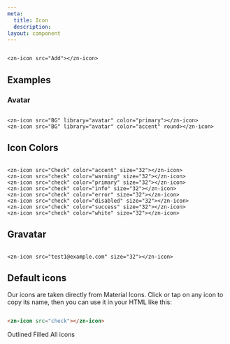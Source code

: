 ```yaml
---
meta:
  title: Icon
  description:
layout: component
---
```


```html:preview

<zn-icon src="Add"></zn-icon>
```

## Examples

### Avatar

```html:preview

<zn-icon src="BG" library="avatar" color="primary"></zn-icon>
<zn-icon src="BG" library="avatar" color="accent" round></zn-icon>
```

## Icon Colors

```html:preview

<zn-icon src="Check" color="accent" size="32"></zn-icon>
<zn-icon src="check" color="warning" size="32"></zn-icon>
<zn-icon src="check" color="primary" size="32"></zn-icon>
<zn-icon src="check" color="info" size="32"></zn-icon>
<zn-icon src="check" color="error" size="32"></zn-icon>
<zn-icon src="check" color="disabled" size="32"></zn-icon>
<zn-icon src="check" color="success" size="32"></zn-icon>
<zn-icon src="check" color="white" size="32"></zn-icon>
```

## Gravatar

```html:preview

<zn-icon src="test1@example.com" size="32"></zn-icon>
```

## Default  icons

Our icons are taken directly from Material Icons. Click or tap on any icon to copy its name, then you can use it in
your HTML like this:

```html

<zn-icon src="check"></zn-icon>
```

<div class="icon-search">
  <div class="icon-search-controls">
    <zn-input placeholder="Search Icons" clearable>
      <zn-icon slot="prefix" src="search"></zn-icon>
    </zn-input>
    <zn-select value="outline">
      <zn-option value="outline">Outlined</zn-option>
      <zn-option value="fill">Filled</zn-option>
      <zn-option value="all">All icons</zn-option>
    </zn-select>
  </div>
  <div class="icon-list"></div>
  <input type="text" class="icon-copy-input" aria-hidden="true" tabindex="-1">
</div>


<!-- Supporting scripts and styles for the search utility -->
<script>
  function wrapWithTooltip(item) {
    const tooltip = document.createElement('zn-tooltip');
    tooltip.content = item.getAttribute('data-name');

    // Close open tooltips
    document.querySelectorAll('.icon-list zn-tooltip[open]').forEach(tooltip => tooltip.hide());

    // Wrap it with a tooltip and trick it into showing up
    item.parentNode.insertBefore(tooltip, item);
    tooltip.appendChild(item);
    requestAnimationFrame(() => tooltip.dispatchEvent(new MouseEvent('mouseover')));
  }

  fetch('{{ assetUrl('icons.json') }}')
    .then(res => res.json())
    .then(icons => {
      const container = document.querySelector('.icon-search');
      const input = container.querySelector('zn-input');
      const select = container.querySelector('zn-select');
      const copyInput = container.querySelector('.icon-copy-input');
      const loader = container.querySelector('.icon-loader');
      const list = container.querySelector('.icon-list');
      const queue = [];
      let inputTimeout

      // Generate icons
      icons.icons.map(i => {
        const item = document.createElement('div');
        item.classList.add('icon-list-item');
        item.setAttribute('data-name', i.name);
        item.setAttribute('data-terms', [i.name, i.title, ...(i.tags || []), ...(i.categories || [])].join(' '));
        item.innerHTML = `
          <zn-icon src="${i.name.replace(' ', '_')}" size="32"></zn-icon>
        `;
        list.appendChild(item);

        // Wrap it with a tooltip the first time the mouse lands on it. We do this instead of baking them into the DOM
        item.addEventListener('mouseover', () => wrapWithTooltip(item), { once: true });

        // Copy on click
        item.addEventListener('click', () => {
          const tooltip = item.closest('zn-tooltip');
          copyInput.value = i.name;
          copyInput.select();
          document.execCommand('copy');

          if (tooltip) {
            tooltip.content = 'Copied!';
            setTimeout(() => tooltip.content = i.name, 1000);
          }
        });
      });

      // Filter as the user types
      input.addEventListener('zn-input', () => {
        clearTimeout(inputTimeout);
        inputTimeout = setTimeout(() => {
          [...list.querySelectorAll('.icon-list-item')].map(item => {
            const filter = input.value.toLowerCase();
            if (filter === '') {
              item.hidden = false;
            } else {
              const terms = item.getAttribute('data-terms').toLowerCase();
              item.hidden = terms.indexOf(filter) < 0;
            }
          });
        }, 250);
      });

      // Sort by type and remember preference
      const iconType = sessionStorage.getItem('zn-icon:type') || 'outline';
      select.value = iconType;
      list.setAttribute('data-type', select.value);
      select.addEventListener('zn-change', () => {
        list.setAttribute('data-type', select.value);
        sessionStorage.setItem('zn-icon:type', select.value);
      });
    });
</script>

<style>
  .icon-search {
    border: solid 1px var(--zn-panel-border-color);
    border-radius: var(--zn-border-radius-medium);
    padding: var(--zn-spacing-medium);
  }

  .icon-search [hidden] {
    display: none;
  }

  .icon-search-controls {
    display: flex;
  }

  .icon-search-controls zn-input {
    flex: 1 1 auto;
  }

  .icon-search-controls zn-select {
    width: 10rem;
    flex: 0 0 auto;
    margin-left: 1rem;
  }

  .icon-loader {
    display: flex;
    align-items: center;
    justify-content: center;
    min-height: 30vh;
  }

  .icon-list {
    display: grid;
    grid-template-columns: repeat(12, 1fr);
    position: relative;
    margin-top: 1rem;
  }

  .icon-loader[hidden],
  .icon-list[hidden] {
    display: none;
  }

  .icon-list-item {
    display: inline-flex;
    align-items: center;
    justify-content: center;
    border-radius: var(--zn-border-radius-medium);
    font-size: 24px;
    width: 2em;
    height: 2em;
    margin: 0 auto;
    cursor: copy;
    transition: var(--zn-transition-medium) all;
  }

  .icon-list-item:hover {
    background-color: var(--zn-color-primary-50);
    color: var(--zn-color-primary-600);
  }

  .icon-list[data-type="outline"] .icon-list-item[data-name$="-fill"] {
    display: none;
  }

  .icon-list[data-type="fill"] .icon-list-item:not([data-name$="-fill"]) {
    display: none;
  }

  .icon-copy-input {
    position: absolute;
    opacity: 0;
    pointer-events: none;
  }

  @media screen and (max-width: 1000px) {
    .icon-list {
      grid-template-columns: repeat(8, 1fr);
    }

    .icon-list-item {
      font-size: 20px;
    }

    .icon-search-controls {
      display: block;
    }

    .icon-search-controls zn-select {
      width: auto;
      margin: 1rem 0 0 0;
    }
  }

  @media screen and (max-width: 500px) {
    .icon-list {
      grid-template-columns: repeat(4, 1fr);
    }
  }
</style>